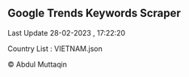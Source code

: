 

## Google Trends Keywords Scraper 
 
Last Update 28-02-2023 , 17:22:20

Country List :
VIETNAM.json



© Abdul Muttaqin 
